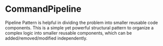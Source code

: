 # CommandPipeline
Pipeline Pattern is helpful in dividing the problem into smaller reusable code components. This is a simple yet powerful structural pattern to organize a complex logic into smaller reusable components, which can be added/removed/modified independently.
